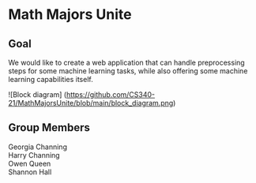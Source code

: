 # Math Majors Unite

## Goal
We would like to create a web application that can handle preprocessing steps for some machine learning tasks, while also offering some machine learning capabilities itself.

![Block diagram] (https://github.com/CS340-21/MathMajorsUnite/blob/main/block_diagram.png)

## Group Members
Georgia Channing  
Harry Channing  
Owen Queen  
Shannon Hall  

